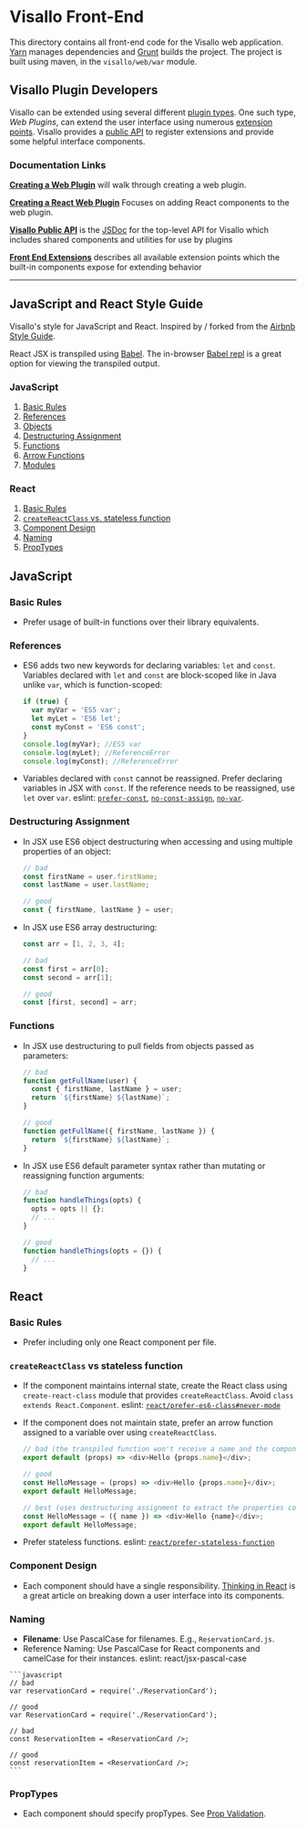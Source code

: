 # Visallo Front-End

This directory contains all front-end code for the Visallo web application. [Yarn](https://yarnpkg.com) manages dependencies and [Grunt](http://gruntjs.com) builds the project. The project is built using maven, in the `visallo/web/war` module.

## Visallo Plugin Developers

Visallo can be extended using several different [plugin types](http://docs.visallo.org/extension-points/back-end/). One such type, _Web Plugins_, can extend the user interface using numerous [extension points](http://docs.visallo.org/extension-points/front-end). Visallo provides a [public API](http://docs.visallo.org/javascript/module-public_v1_api.html) to register extensions and provide some helpful interface components.

### Documentation Links

**[Creating a Web Plugin](http://docs.visallo.org/tutorials/webplugin.html)** will walk through creating a web plugin.

**[Creating a React Web Plugin](http://docs.visallo.org/tutorials/webplugin-react.html)** Focuses on adding React components to the web plugin.

**[Visallo Public API](http://docs.visallo.org/javascript/module-public_v1_api.html)** is the [JSDoc](http://usejsdoc.org) for the top-level API for Visallo which includes shared components and utilities for use by plugins

**[Front End Extensions](http://docs.visallo.org/extension-points/front-end/)** describes all available extension points which the built-in components expose for extending behavior

--- 

## JavaScript and React Style Guide

Visallo's style for JavaScript and React. Inspired by / forked from the [Airbnb Style Guide](https://github.com/airbnb/javascript).

React JSX is transpiled using [Babel](https://babeljs.io). The in-browser [Babel repl](https://babeljs.io/repl/) is a great option for viewing the transpiled output.

### JavaScript
  1. [Basic Rules](#basic-rules)
  1. [References](#references)
  1. [Objects](#objects)
  1. [Destructuring Assignment](#destructuring-assignment)
  1. [Functions](#functions)
  1. [Arrow Functions](#arrow-functions)
  1. [Modules](#modules)

### React
  1. [Basic Rules](#basic-rules-1)
  1. [`createReactClass` vs. stateless function](#reactcreateclass-vs-stateless-function)
  1. [Component Design](#component-design)
  1. [Naming](#naming)
  1. [PropTypes](#proptypes)

## JavaScript

### Basic Rules

  - Prefer usage of built-in functions over their library equivalents.

### References

  - ES6 adds two new keywords for declaring variables: `let` and `const`. Variables declared with `let` and `const` are block-scoped like in Java unlike `var`, which is function-scoped:

    ```javascript
    if (true) {
      var myVar = 'ES5 var';
      let myLet = 'ES6 let';
      const myConst = 'ES6 const';
    }
    console.log(myVar); //ES5 var
    console.log(myLet); //ReferenceError
    console.log(myConst); //ReferenceError
    ```

  - Variables declared with `const` cannot be reassigned. Prefer declaring variables in JSX with `const`. If the reference needs to be reassigned, use `let` over `var`. eslint: [`prefer-const`](http://eslint.org/docs/rules/prefer-const.html), [`no-const-assign`](http://eslint.org/docs/rules/no-const-assign.html), [`no-var`](http://eslint.org/docs/rules/no-var.html).

### Destructuring Assignment

  - In JSX use ES6 object destructuring when accessing and using multiple properties of an object:

    ```javascript
    // bad
    const firstName = user.firstName;
    const lastName = user.lastName;

    // good
    const { firstName, lastName } = user;
    ```

  - In JSX use ES6 array destructuring:

    ```javascript
    const arr = [1, 2, 3, 4];

    // bad
    const first = arr[0];
    const second = arr[1];

    // good
    const [first, second] = arr;
    ```

### Functions

  - In JSX use destructuring to pull fields from objects passed as parameters:

    ```javascript
    // bad
    function getFullName(user) {
      const { firstName, lastName } = user;
      return `${firstName} ${lastName}`;
    }

    // good
    function getFullName({ firstName, lastName }) {
      return `${firstName} ${lastName}`;
    }
    ```

  - In JSX use ES6 default parameter syntax rather than mutating or reassigning function arguments:

    ```javascript
    // bad
    function handleThings(opts) {
      opts = opts || {};
      // ...
    }

    // good
    function handleThings(opts = {}) {
      // ...
    }
    ```

## React

### Basic Rules

  - Prefer including only one React component per file.

### `createReactClass` vs stateless function

  - If the component maintains internal state, create the React class using `create-react-class` module that provides `createReactClass`. Avoid `class extends React.Component`. eslint: [`react/prefer-es6-class#never-mode`](https://github.com/yannickcr/eslint-plugin-react/blob/master/docs/rules/prefer-es6-class.md#never-mode)
  - If the component does not maintain state, prefer an arrow function assigned to a variable over using `createReactClass`.

    ```javascript
    // bad (the transpiled function won't receive a name and the component will show up in dev tools as <StatelessComponent>)
    export default (props) => <div>Hello {props.name}</div>;

    // good
    const HelloMessage = (props) => <div>Hello {props.name}</div>;
    export default HelloMessage;

    // best (uses destructuring assignment to extract the properties consumed by the component)
    const HelloMessage = ({ name }) => <div>Hello {name}</div>;
    export default HelloMessage;
    ```

  - Prefer stateless functions. eslint: [`react/prefer-stateless-function`](https://github.com/yannickcr/eslint-plugin-react/blob/master/docs/rules/prefer-stateless-function.md)

### Component Design

  - Each component should have a single responsibility. [Thinking in React](https://facebook.github.io/react/docs/thinking-in-react.html) is a great article on breaking down a user interface into its components.

### Naming

  -  **Filename**: Use PascalCase for filenames. E.g., `ReservationCard.js`.
  -  Reference Naming: Use PascalCase for React components and camelCase for their instances. eslint: react/jsx-pascal-case

    ```javascript
    // bad
    var reservationCard = require('./ReservationCard');

    // good
    var ReservationCard = require('./ReservationCard');

    // bad
    const ReservationItem = <ReservationCard />;

    // good
    const reservationItem = <ReservationCard />;
    ```

### PropTypes

  - Each component should specify propTypes. See [Prop Validation](https://facebook.github.io/react/docs/reusable-components.html#prop-validation).
